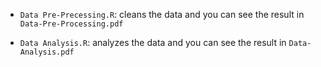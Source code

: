 
* `Data Pre-Precessing.R`: cleans the data and you can see the result in
`Data-Pre-Processing.pdf`

* `Data Analysis.R`: analyzes the data and you can see the result in
`Data-Analysis.pdf`
